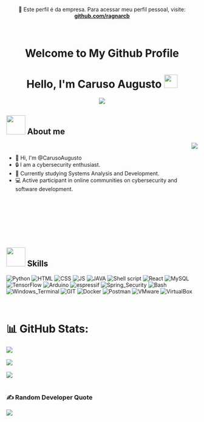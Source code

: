 <p align="center">
  🔗 Este perfil é da empresa. Para acessar meu perfil pessoal, visite: 
  <a href="https://github.com/ragnarcb"><strong>github.com/ragnarcb</strong></a>
</p>

<h1 align="Center">
    <br>
    Welcome to My Github Profile 
  <br>
</h1>

<h1 align="center"><b>Hello, I'm Caruso Augusto </b><img src="https://media.giphy.com/media/v1.Y2lkPTc5MGI3NjExdjNmaGg1Zml0MTBlcms4MmtlMHU1Zms5OXhvajM1ejJhdGliOWtieCZlcD12MV9pbnRlcm5hbF9naWZfYnlfaWQmY3Q9Zw/wwg1suUiTbCY8H8vIA/giphy-downsized-large.gif" width="35"></h1>

<p align="center">
    <a href="https://github.com/DenverCoder1/readme-typing-svg"><img src="https://readme-typing-svg.herokuapp.com?font=Time+New+Roman&color=cyan&size=25&center=true&vCenter=true&width=600&height=100&lines=Cybersecurity+Student,;Active+Learner/Researcher"></a>
</p>

## <picture><img src = "https://media.tenor.com/dHk-LfzHrtwAAAAi/linux-computer.gif" width = 50px></picture> **About me**
<picture> <img align="right" src="https://media.giphy.com/media/v1.Y2lkPTc5MGI3NjExZDlxM2h4ZWRscWUzemp5dHR4bGU4Z2ZqM291azhibzQzZGNhYjd2bSZlcD12MV9pbnRlcm5hbF9naWZfYnlfaWQmY3Q9Zw/077i6AULCXc0FKTj9s/giphy.gif"></picture>

<br>

- 👋 Hi, I'm @CarusoAugusto
- 🔒 I am a cybersecurity enthusiast.
- 📖 Currently studying Systems Analysis and Development.
- 💻 Active participant in online communities on cybersecurity and software development.

<br>
<br>
<br>
<br>
<br>
<br>

## <picture><img src = "https://media1.tenor.com/m/5ry-200hErMAAAAd/hacker-hacker-man.gif" width = 50px height = 50px></picture> **Skills**


![Python](https://img.shields.io/badge/Python-323330?style=for-the-badge&logo=python&logoColor=white)
![HTML](https://img.shields.io/badge/HTML5-323330?style=for-the-badge&logo=html5&logoColor=white)
![CSS](https://img.shields.io/badge/CSS-323330?&style=for-the-badge&logo=css3&logoColor=white)
![JS](https://img.shields.io/badge/JavaScript-323330?style=for-the-badge&logo=javascript&logoColor=F7DF1E)
![JAVA](https://img.shields.io/badge/Java-323330?style=for-the-badge&logo=java&logoColor=white)
![Shell script](https://img.shields.io/badge/Shell_Script-323330?style=for-the-badge&logo=gnu-bash&logoColor=white)
![React](https://img.shields.io/badge/React-323330?style=for-the-badge&logo=react&logoColor=61DAFB)
![MySQL](https://img.shields.io/badge/MySQL-323330?style=for-the-badge&logo=mysql&logoColor=white)
![TensorFlow](https://img.shields.io/badge/TensorFlow-323330?style=for-the-badge&logo=tensorflow&logoColor=white)
![Arduino](https://img.shields.io/badge/Arduino-323330?style=for-the-badge&logo=Arduino&logoColor=white)
![espressif](https://img.shields.io/badge/espressif-323330?style=for-the-badge&logo=espressif&logoColor=white)
![Spring_Security](https://img.shields.io/badge/Spring_Security-323330?style=for-the-badge&logo=Spring-Security&logoColor=white)
![Bash](https://img.shields.io/badge/Bash-323330?style=for-the-badge&logo=GNU%20Bash&logoColor=white)
![Windows_Terminal](https://img.shields.io/badge/windows%20terminal-323330?style=for-the-badge&logo=windows%20terminal&logoColor=white)
![GIT](https://img.shields.io/badge/GIT-323330?style=for-the-badge&logo=git&logoColor=white)
![Docker](https://img.shields.io/badge/docker-323330.svg?style=for-the-badge&logo=docker&logoColor=white)
![Postman](https://img.shields.io/badge/Postman-323330?style=for-the-badge&logo=postman&logoColor=white)
![VMware](https://img.shields.io/badge/VMware-323330?style=for-the-badge&logo=vmware&logoColor=white)
![VirtualBox](https://img.shields.io/badge/VirtualBox-323330?style=for-the-badge&logo=virtualbox&logoColor=white)


<br>

# 📊 GitHub Stats:

<div style="display: flex; flex-direction: column; align-items: flex-start;">
  <img src="https://github-readme-stats.vercel.app/api?username=ragnarcb&theme=blue-green&hide_border=false&include_all_commits=true&count"/><br/>
  <img src="https://github-readme-streak-stats.herokuapp.com/?user=ragnarcb&theme=blue-green&hide_border=false"/><br/>
  <img src="https://github-readme-stats.vercel.app/api/top-langs/?username=ragnarcb&theme=blue-green"/>
</div>

<br>

### ✍️ Random Developer Quote
![](https://quotes-github-readme.vercel.app/api?type=horizontal&theme=tokyonight)
<br>
